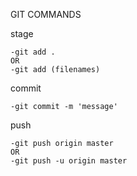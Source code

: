 GIT COMMANDS


stage

    -git add .
    OR
    -git add (filenames)

commit

    -git commit -m 'message'

push

    -git push origin master
    OR
    -git push -u origin master
